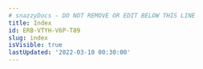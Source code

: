 ```yaml
---
# snazzyDocs - DO NOT REMOVE OR EDIT BELOW THIS LINE
title: Index
id: ERB-VTYH-V6P-T89
slug: index
isVisible: true
lastUpdated: '2022-03-10 00:30:00'
---
```

